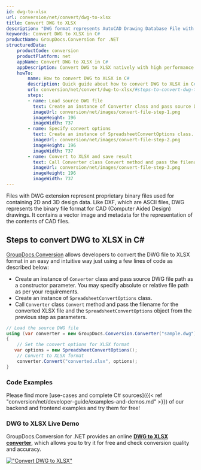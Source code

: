 ```yaml
---
id: dwg-to-xlsx
url: conversion/net/convert/dwg-to-xlsx
title: Convert DWG to XLSX
description: "DWG format represents AutoCAD Drawing Database File with .dwg extension. Learn how to convert DWG to XLSX file programmatically in C# language using GroupDocs.Conversion for .NET library."
keywords: Convert DWG to XLSX in C#
productName: GroupDocs.Conversion for .NET
structuredData:
    productCode: conversion
    productPlatform: net
    appName: Convert DWG to XLSX in C#
    appDescription: Convert DWG to XLSX natively with high performance using C# language and server side GroupDocs.Conversion for .NET APIs, without the use of any software like Microsoft or Open Office.
    howTo:
        name: How to convert DWG to XLSX in C# 
        description: Quick guide about how to convert DWG to XLSX in C# with high performance and accuracy.
        url: conversion/net/convert/dwg-to-xlsx/#steps-to-convert-dwg-to-xlsx-in-c
        steps:
        - name: Load source DWG file 
          text: Create an instance of Converter class and pass source DWG file path as a constructor parameter. You may specify absolute or relative file path as per your requirements. 
          imageUrl: conversion/net/images/convert-file-step-1.png
          imageHeight: 196
          imageWidth: 737
        - name: Specify convert options 
          text: Create an instance of SpreadsheetConvertOptions class.
          imageUrl: conversion/net/images/convert-file-step-2.png
          imageHeight: 196
          imageWidth: 737
        - name: Convert to XLSX and save result 
          text: Call Converter class Convert method and pass the filename for the converted HTML file and the SpreadsheetConvertOptions object from the previous step as parameters.
          imageUrl: conversion/net/images/convert-file-step-3.png
          imageHeight: 196
          imageWidth: 737
---
```


Files with DWG extension represent proprietary binary files used for containing 2D and 3D design data. Like DXF, which are ASCII files, DWG represents the binary file format for CAD (Computer Aided Design) drawings. It contains a vector image and metadata for the representation of the contents of CAD files.

## Steps to convert DWG to XLSX in C#

[GroupDocs.Conversion](https://products.groupdocs.com/conversion/net) allows developers to convert the DWG file to XLSX format in an easy and intuitive way just using a few lines of code as described below:

* Create an instance of `Converter` class and pass source DWG file path as a constructor parameter. You may specify absolute or relative file path as per your requirements. 
* Create an instance of `SpreadsheetConvertOptions` class.
* Call `Converter` class `Convert` method and pass the filename for the converted XLSX file and the `SpreadsheetConvertOptions` object from the previous step as parameters.

```csharp
// Load the source DWG file
using (var converter = new GroupDocs.Conversion.Converter("sample.dwg"))
{
    // Set the convert options for XLSX format
   var options = new SpreadsheetConvertOptions();
    // Convert to XLSX format
    converter.Convert("converted.xlsx", options);
}
```

### Code Examples

Please find more [use-cases and complete C# sources]({{< ref "conversion/net/developer-guide/examples-and-demos.md" >}}) of our backend and frontend examples and try them for free!

### DWG to XLSX Live Demo

GroupDocs.Conversion for .NET provides an online [**DWG to XLSX converter**](https://products.groupdocs.app/conversion/dwg-to-xlsx), which allows you to try it for free and check conversion quality and accuracy.

[!["Convert DWG to XLSX"](conversion/net/images/convert-to-xlsx/convert-dwg-to-xlsx.png)](https://products.groupdocs.app/conversion/dwg-to-xlsx)
